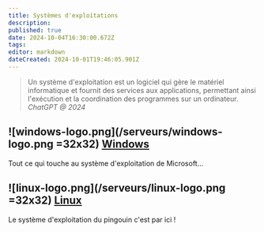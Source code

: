 ```yaml
---
title: Systèmes d'exploitations
description: 
published: true
date: 2024-10-04T16:30:00.672Z
tags: 
editor: markdown
dateCreated: 2024-10-01T19:46:05.901Z
---
```


>Un système d'exploitation est un logiciel qui gère le matériel informatique et fournit des services aux applications, permettant ainsi l'exécution et la coordination des programmes sur un ordinateur.
*ChatGPT @ 2024*

## ![windows-logo.png](/serveurs/windows-logo.png =32x32) [Windows](/system/windows)
Tout ce qui touche au système d'exploitation de Microsoft...

## ![linux-logo.png](/serveurs/linux-logo.png =32x32) [Linux](/system/linux)
Le système d'exploitation du pingouin c'est par ici !